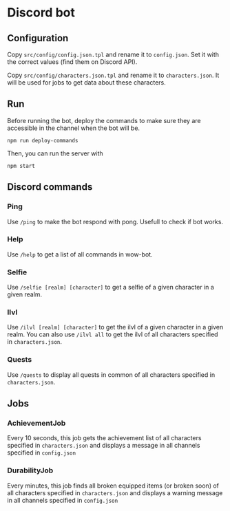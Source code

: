 # Discord bot

## Configuration

Copy `src/config/config.json.tpl` and rename it to `config.json`. Set it with the correct values (find them on Discord API).

Copy `src/config/characters.json.tpl` and rename it to `characters.json`. It will be used for jobs to get data about these characters.

## Run

Before running the bot, deploy the commands to make sure they are accessible in the channel when the bot will be.
```
npm run deploy-commands
```

Then, you can run the server with
```
npm start
```

## Discord commands

### Ping

Use `/ping` to make the bot respond with pong. Usefull to check if bot works.

### Help

Use `/help` to get a list of all commands in wow-bot.

### Selfie

Use `/selfie [realm] [character]` to get a selfie of a given character in a given realm.

### Ilvl

Use `/ilvl [realm] [character]` to get the ilvl of a given character in a given realm. You can also use `/ilvl all` to get the ilvl of all characters specified in `characters.json`.

### Quests

Use `/quests` to display all quests in common of all characters specified in `characters.json`.

## Jobs

### AchievementJob

Every 10 seconds, this job gets the achievement list of all characters specified in `characters.json` and displays a message in all channels specified in `config.json`

### DurabilityJob

Every minutes, this job finds all broken equipped items (or broken soon) of all characters specified in `characters.json` and displays a warning message in all channels specified in `config.json`
